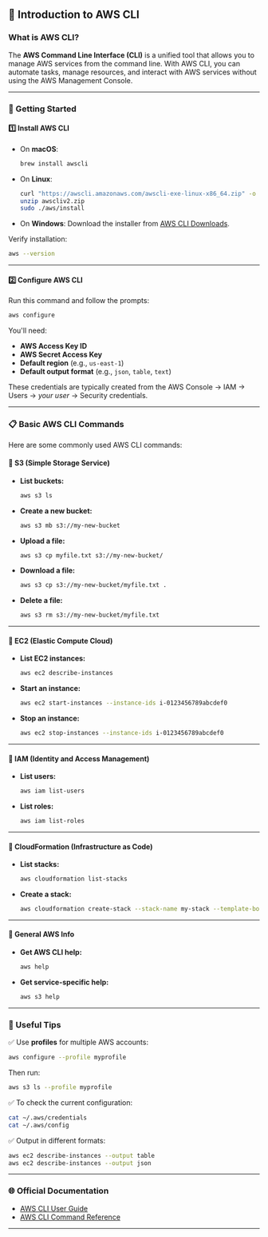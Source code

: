 
## 📄 **Introduction to AWS CLI**

### What is AWS CLI?

The **AWS Command Line Interface (CLI)** is a unified tool that allows you to manage AWS services from the command line. With AWS CLI, you can automate tasks, manage resources, and interact with AWS services without using the AWS Management Console.

---

### 🚀 Getting Started

#### 1️⃣ Install AWS CLI

* On **macOS**:

  ```bash
  brew install awscli
  ```

* On **Linux**:

  ```bash
  curl "https://awscli.amazonaws.com/awscli-exe-linux-x86_64.zip" -o "awscliv2.zip"
  unzip awscliv2.zip
  sudo ./aws/install
  ```

* On **Windows**:
  Download the installer from [AWS CLI Downloads](https://docs.aws.amazon.com/cli/latest/userguide/install-cliv2.html).

Verify installation:

```bash
aws --version
```

---

#### 2️⃣ Configure AWS CLI

Run this command and follow the prompts:

```bash
aws configure
```

You'll need:

* **AWS Access Key ID**
* **AWS Secret Access Key**
* **Default region** (e.g., `us-east-1`)
* **Default output format** (e.g., `json`, `table`, `text`)

These credentials are typically created from the AWS Console → IAM → Users → *your user* → Security credentials.

---

### 📋 Basic AWS CLI Commands

Here are some commonly used AWS CLI commands:

#### 🔸 **S3 (Simple Storage Service)**

* **List buckets:**

  ```bash
  aws s3 ls
  ```

* **Create a new bucket:**

  ```bash
  aws s3 mb s3://my-new-bucket
  ```

* **Upload a file:**

  ```bash
  aws s3 cp myfile.txt s3://my-new-bucket/
  ```

* **Download a file:**

  ```bash
  aws s3 cp s3://my-new-bucket/myfile.txt .
  ```

* **Delete a file:**

  ```bash
  aws s3 rm s3://my-new-bucket/myfile.txt
  ```

---

#### 🔸 **EC2 (Elastic Compute Cloud)**

* **List EC2 instances:**

  ```bash
  aws ec2 describe-instances
  ```

* **Start an instance:**

  ```bash
  aws ec2 start-instances --instance-ids i-0123456789abcdef0
  ```

* **Stop an instance:**

  ```bash
  aws ec2 stop-instances --instance-ids i-0123456789abcdef0
  ```

---

#### 🔸 **IAM (Identity and Access Management)**

* **List users:**

  ```bash
  aws iam list-users
  ```

* **List roles:**

  ```bash
  aws iam list-roles
  ```

---

#### 🔸 **CloudFormation (Infrastructure as Code)**

* **List stacks:**

  ```bash
  aws cloudformation list-stacks
  ```

* **Create a stack:**

  ```bash
  aws cloudformation create-stack --stack-name my-stack --template-body file://template.yaml
  ```

---

#### 🔸 **General AWS Info**

* **Get AWS CLI help:**

  ```bash
  aws help
  ```

* **Get service-specific help:**

  ```bash
  aws s3 help
  ```

---

### 📌 Useful Tips

✅ Use **profiles** for multiple AWS accounts:

```bash
aws configure --profile myprofile
```

Then run:

```bash
aws s3 ls --profile myprofile
```

✅ To check the current configuration:

```bash
cat ~/.aws/credentials
cat ~/.aws/config
```

✅ Output in different formats:

```bash
aws ec2 describe-instances --output table
aws ec2 describe-instances --output json
```

---

### 🌐 Official Documentation

* [AWS CLI User Guide](https://docs.aws.amazon.com/cli/latest/userguide/)
* [AWS CLI Command Reference](https://docs.aws.amazon.com/cli/latest/reference/)

---


